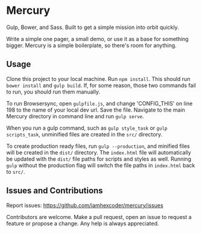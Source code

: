 # Mercury

Gulp, Bower, and Sass. Built to get a simple mission into orbit quickly.

Write a simple one pager, a small demo, or use it as a base for something bigger. Mercury is a simple boilerplate, so there's room for anything.

## Usage

Clone this project to your local machine. Run `npm install`. This should run `bower install` and `gulp build`. If, for some reason, those two commands fail to run, you should run them manually.

To run Browsersync, open `gulpfile.js`, and change 'CONFIG_THIS' on line 198 to the name of your local dev url. Save the file. Navigate to the main Mercury directory in command line and run `gulp serve`.

When you run a gulp command, such as `gulp style_task` or `gulp scripts_task`, unminified files are created in the `src/` directory.

To create production ready files, run `gulp --production`, and minified files will be created in the `dist/` directory. The `index.html` file will automatically be updated with the `dist/` file paths for scripts and styles as well. Running `gulp` without the production flag will switch the file paths in `index.html` back to `src/`.

## Issues and Contributions

Report issues: https://github.com/iamhexcoder/mercury/issues

Contributors are welcome. Make a pull request, open an issue to request a feature or propose a change. Any help is always appreciated.

